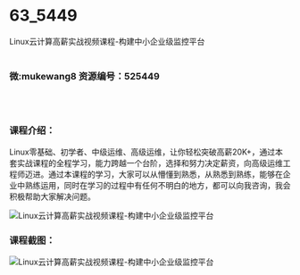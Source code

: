 # 63_5449
Linux云计算高薪实战视频课程-构建中小企业级监控平台
<br/></br>
<h3>微:mukewang8 资源编号：525449</h3>
<br/></br>
<h3>课程介绍：</h3>
<p><a title="查看与 Linux 相关的文章" target="_blank">Linux</a>零基础、初学者、中级运维、高级运维，让你轻松突破高薪20K+，通过本套实战课程的全程学习，能力跨越一个台阶，选择和努力决定薪资，向高级运维工程师迈进。通过本课程的学习，大家可以从懵懂到熟悉，从熟悉到熟练，能够在企业中熟练运用，同时在学习的过程中有任何不明白的地方，都可以向我咨询，我会积极帮助大家解决问题。</p>
<p><img src="https://www.ko996.com/wp-content/uploads/img/2019/06/1-78-300x159.png" alt="Linux云计算高薪实战视频课程-构建中小企业级监控平台"></p>
<h3>课程截图：</h3>
<p><img src="https://www.ko996.com/wp-content/uploads/img/2019/06/2-76.png" alt="Linux云计算高薪实战视频课程-构建中小企业级监控平台"></p>
<p>&nbsp;</p>
